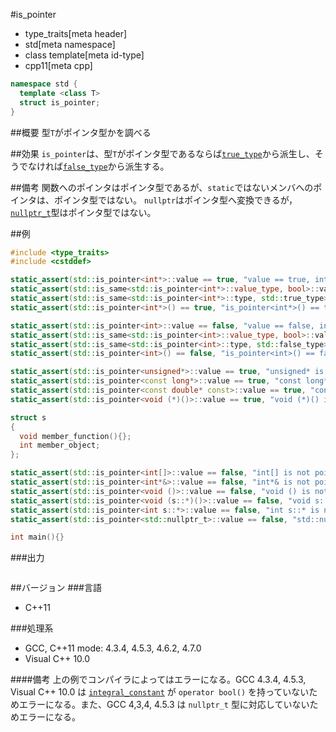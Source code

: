 #is_pointer
* type_traits[meta header]
* std[meta namespace]
* class template[meta id-type]
* cpp11[meta cpp]

```cpp
namespace std {
  template <class T>
  struct is_pointer;
}
```

##概要
型`T`がポインタ型かを調べる


##効果
`is_pointer`は、型`T`がポインタ型であるならば[`true_type`](./integral_constant-true_type-false_type.md)から派生し、そうでなければ[`false_type`](./integral_constant-true_type-false_type.md)から派生する。


##備考
関数へのポインタはポインタ型であるが、`static`ではないメンバへのポインタは、ポインタ型ではない。 
`nullptr`はポインタ型へ変換できるが，[`nullptr_t`](/reference/cstddef/nullptr_t.md)型はポインタ型ではない。

##例
```cpp
#include <type_traits>
#include <cstddef>

static_assert(std::is_pointer<int*>::value == true, "value == true, int* is pointer");
static_assert(std::is_same<std::is_pointer<int*>::value_type, bool>::value, "value_type == bool");
static_assert(std::is_same<std::is_pointer<int*>::type, std::true_type>::value, "type == true_type");
static_assert(std::is_pointer<int*>() == true, "is_pointer<int*>() == true");

static_assert(std::is_pointer<int>::value == false, "value == false, int is not pointer");
static_assert(std::is_same<std::is_pointer<int>::value_type, bool>::value, "value_type == bool");
static_assert(std::is_same<std::is_pointer<int>::type, std::false_type>::value, "type == false_type");
static_assert(std::is_pointer<int>() == false, "is_pointer<int>() == false");

static_assert(std::is_pointer<unsigned*>::value == true, "unsigned* is pointer");
static_assert(std::is_pointer<const long*>::value == true, "const long* is pointer");
static_assert(std::is_pointer<const double* const>::value == true, "const double* const is pointer");
static_assert(std::is_pointer<void (*)()>::value == true, "void (*)() is pointer");

struct s
{
  void member_function(){};
  int member_object;
};

static_assert(std::is_pointer<int[]>::value == false, "int[] is not pointer");
static_assert(std::is_pointer<int*&>::value == false, "int*& is not pointer");
static_assert(std::is_pointer<void ()>::value == false, "void () is not pointer");
static_assert(std::is_pointer<void (s::*)()>::value == false, "void s::*() is not pointer");
static_assert(std::is_pointer<int s::*>::value == false, "int s::* is not pointer");
static_assert(std::is_pointer<std::nullptr_t>::value == false, "std::nullptr_t is not pointer");

int main(){}
```

###出力
```
```

##バージョン
###言語
- C++11

###処理系
- GCC, C++11 mode: 4.3.4, 4.5.3, 4.6.2, 4.7.0
- Visual C++ 10.0

####備考
上の例でコンパイラによってはエラーになる。GCC 4.3.4, 4.5.3, Visual C++ 10.0 は [`integral_constant`](./integral_constant-true_type-false_type.md) が `operator bool()` を持っていないためエラーになる。また、GCC 4,3,4, 4.5.3 は `nullptr_t` 型に対応していないためエラーになる。

